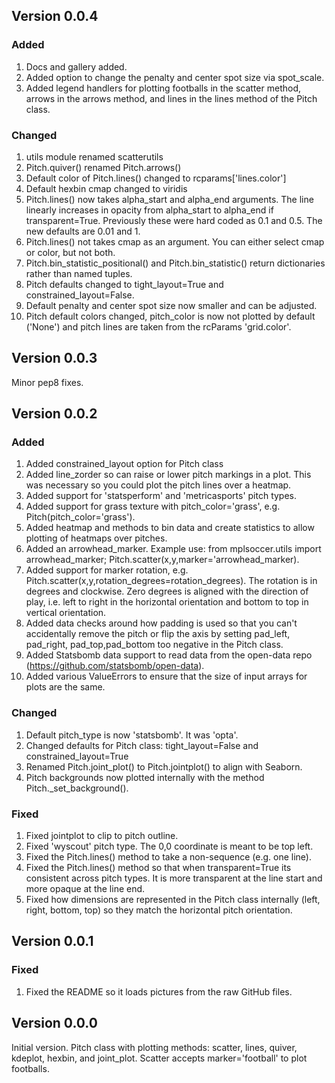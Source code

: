 Version 0.0.4
-----------

### Added
1) Docs and gallery added.
2) Added option to change the penalty and center spot size via spot_scale.
3) Added legend handlers for plotting footballs in the scatter method, arrows in the arrows method, and lines in the lines method of the Pitch class.

### Changed
1) utils module renamed scatterutils
2) Pitch.quiver() renamed Pitch.arrows()
3) Default color of Pitch.lines() changed to rcparams['lines.color']
4) Default hexbin cmap changed to viridis
5) Pitch.lines() now takes alpha_start and alpha_end arguments. The line linearly increases in opacity from alpha_start to alpha_end if transparent=True. Previously these were hard coded as 0.1 and 0.5. The new defaults are 0.01 and 1.
6) Pitch.lines() not takes cmap as an argument. You can either select cmap or color, but not both.
7) Pitch.bin_statistic_positional() and Pitch.bin_statistic() return dictionaries rather than named tuples.
8) Pitch defaults changed to tight_layout=True and constrained_layout=False.
9) Default penalty and center spot size now smaller and can be adjusted.
10) Pitch default colors changed, pitch_color is now not plotted by default ('None') and pitch lines are taken from the rcParams 'grid.color'.  

Version 0.0.3
-----------

Minor pep8 fixes.

Version 0.0.2
-----------

### Added
1) Added constrained_layout option for Pitch class
2) Added line_zorder so can raise or lower pitch markings in a plot. This was necessary so you could plot the pitch lines over a heatmap.
3) Added support for 'statsperform' and 'metricasports' pitch types.
4) Added support for grass texture with pitch_color='grass', e.g. Pitch(pitch_color='grass').
5) Added heatmap and methods to bin data and create statistics to allow plotting of heatmaps over pitches.
6) Added an arrowhead_marker. Example use: from mplsoccer.utils import arrowhead_marker; Pitch.scatter(x,y,marker='arrowhead_marker).
7) Added support for marker rotation, e.g. Pitch.scatter(x,y,rotation_degrees=rotation_degrees). The rotation is in degrees and clockwise. Zero degrees is aligned with the direction of play, i.e. left to right in the horizontal orientation and bottom to top in vertical orientation.
8) Added data checks around how padding is used so that you can't accidentally remove the pitch or flip the axis by setting pad_left, pad_right, pad_top,pad_bottom too negative in the Pitch class.
9) Added Statsbomb data support to read data from the open-data repo (https://github.com/statsbomb/open-data).
10) Added various ValueErrors to ensure that the size of input arrays for plots are the same.

### Changed
1) Default pitch_type is now 'statsbomb'. It was 'opta'.
2) Changed defaults for Pitch class: tight_layout=False and constrained_layout=True
3) Renamed Pitch.joint_plot() to Pitch.jointplot() to align with Seaborn.
4) Pitch backgrounds now plotted internally with the method Pitch._set_background().

### Fixed
1) Fixed jointplot to clip to pitch outline.
2) Fixed 'wyscout' pitch type. The 0,0 coordinate is meant to be top left.
3) Fixed the Pitch.lines() method to take a non-sequence (e.g. one line).
4) Fixed the Pitch.lines() method so that when transparent=True its consistent across pitch types. It is more transparent at the line start and more opaque at the line end.
5) Fixed how dimensions are represented in the Pitch class internally (left, right, bottom, top) so they match the horizontal pitch orientation.

Version 0.0.1
-----------
### Fixed
1) Fixed the README so it loads pictures from the raw GitHub files.
    
Version 0.0.0
-----------

Initial version. Pitch class with plotting methods: scatter, lines, quiver, kdeplot, hexbin, and joint_plot. Scatter accepts marker='football' to plot footballs.
